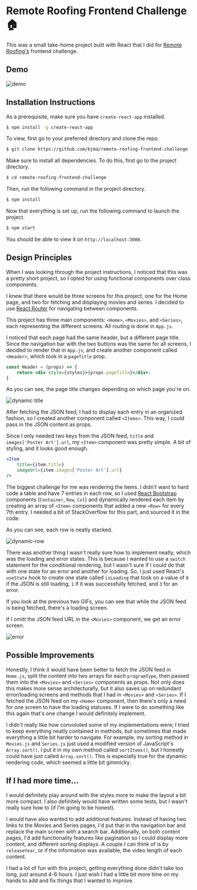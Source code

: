 # Remote Roofing Frontend Challenge :house:

This was a small take-home project built with React that I did for [Remote Roofing's](https://remoteroofing.com/) frontend challenge.

## Demo
![demo](https://i.imgur.com/hxuPTqB.gif)

## Installation Instructions
As a prerequisite, make sure you have `create-react-app` installed.

``` bash
$ npm install -g create-react-app
```

To view, first go to your preferred directory and clone the repo.
``` bash
$ git clone https://github.com/bjma/remote-roofing-frontend-challenge
```

Make sure to install all dependencies. To do this, first go to the project directory.

``` bash
$ cd remote-roofing-frontend-challenge
```

Then, run the following command in the project directory.

``` bash
$ npm install
```

Now that everything is set up, run the following command to launch the project.

``` bash
$ npm start
```

You should be able to view it on `http://localhost:3000`.

## Design Principles
When I was looking through the project instructions, I noticed that this was a pretty short project, so I opted for using functional components over class components.

I knew that there would be three screens for this project, one for the Home page, and two for fetching and displaying movies and series. I decided to use [React Router](https://reactrouter.com/?utm_source=reactnl&utm_medium=email) for navigating between components.

This project has three main components: `<Home>`, `<Movies>`, and `<Series>`, each representing the different screens. All routing is done in `App.js`.

I noticed that each page had the same header, but a different page title. Since the navigation bar with the two buttons was the same for all screens, I decided to render that in `App.js`, and create another component called `<Header>`, which took in a `pageTitle` prop.

``` jsx
const Header = (props) => {
    return <div style={styles}>{props.pageTitle}</div>;
}
```

As you can see, the page title changes depending on which page you're on.

![dynamic title](https://i.imgur.com/5vk8ZGa.gif)

After fetching the JSON feed, I had to display each entry in an organized fashion, so I created another component called `<Items>`. This way, I could pass in the JSON content as props. 

Since I only needed two keys from the JSON feed, `title` and `images['Poster Art'].url`, my `<Item>` component was pretty simple. A bit of styling, and it looks good enough.

``` jsx
<Item 
    title={item.title} 
    imageUrl={item.images['Poster Art'].url} 
/>
```

The biggest challenge for me was rendering the items. I didn't want to hard code a table and have 7 entries in each row, so I used [React Bootstrap](https://react-bootstrap.github.io/) components (`Container`, `Row`, `Col`) and dynamically rendered each item by creating an array of `<Item>` components that added a new `<Row>` for every 7th entry. I needed a bit of StackOverflow for this part, and sourced it in the code.

As you can see, each row is neatly stacked.

![dynamic-row](https://i.imgur.com/cwTISP4.gif)

There was another thing I wasn't really sure how to implement neatly, which was the loading and error states. This is because I wanted to use a `switch` statement for the conditional rendering, but I wasn't sure if I could do that with one state for an error and another for loading. So, I just used React's `useState` hook to create one state called `isLoading` that took on a value of `0` if the JSON is still loading, `1` if it was successfully fetched, and `3` for an error.

If you look at the previous two GIFs, you can see that while the JSON feed is being fetched, there's a loading screen. 

If I omitt the JSON feed URL in the `<Movies>` component, we get an error screen.

![error](https://i.imgur.com/NPlP27k.gif)

## Possible Improvements
Honestly, I think it would have been better to fetch the JSON feed in `Home.js`, split the content into two arrays for each `programType`, then passed them into the `<Movies>` and `<Series>` components as props. Not only does this makes more sense architecturally, but it also saves up on redundant error/loading screens and methods that I had in `<Movies>` and `<Series>`. If I fetched the JSON feed on my `<Home>` component, then there's only a need for one screen to have the loading statuses. If I were to do something like this again that's one change I would definitely implement.

I didn't really like how convoluted some of my implementations were; I tried to keep everything neatly contained in methods, but sometimes that made everything a little bit harder to navigate. For example, my sorting method in `Movies.js` and `Series.js` just used a modified version of JavaScript's `Array.sort()`. I put it in my own method called `sortItems()`, but I honestly could have just called `Array.sort()`. This is especially true for the dynamic rendering code, which seemed a little bit gimmicky.

## If I had more time...
I would definitely play around with the styles more to make the layout a bit more compact. I also definitely would have written some tests, but I wasn't really sure how to (if I'm going to be honest).

I would have also wanted to add additional features. Instead of having two links to the Movies and Series pages, I'd put that in the navigation bar and replace the main screen with a search bar. Additionally, on both content pages, I'd add functionality features like pagination so I could display more content, and different sorting displays. A couple I can think of is by `releaseYear`, or if the information was available, the video length of each content.

I had a lot of fun with this project, getting everything done didn't take too long, just around 4-6 hours. I just wish I had a little bit more time on my hands to add and fix things that I wanted to improve.